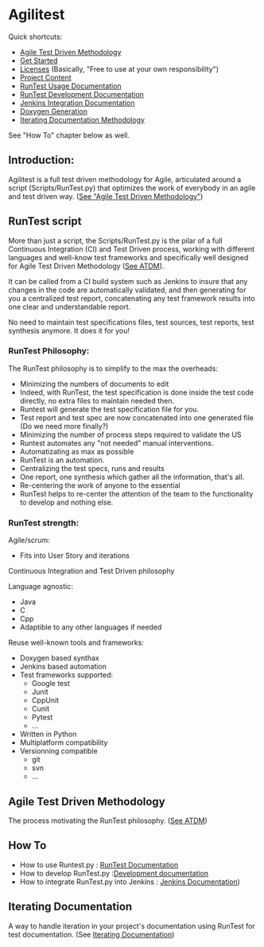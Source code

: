 # Agilitest

Quick shortcuts:
- [Agile Test Driven Methodology](Doc/ATDM.md)
- [Get Started](Doc/GetStarted.md)
- [Licenses](Doc/License.md) (Basically, "Free to use at your own responsibility")
- [Project Content](Doc/ProjectContent.md)
- [RunTest Usage Documentation](Doc/RunTest.md)
- [RunTest Development Documentation](Doc/Dev.md)
- [Jenkins Integration Documentation](Doc/Jenkins.md)
- [Doxygen Generation](Doc/Doxygen.md)
- [Iterating Documentation Methodology](Doc/IteratingDoc.md)

See "How To" chapter below as well.

## Introduction:

Agilitest is a full test driven methodology for Agile, articulated around a script (Scripts/RunTest.py) that optimizes the work of everybody in an agile and test driven way. 
([See "Agile Test Driven Methodology"](Doc/ATDM.md))

## RunTest script

More than just a script, the Scripts/RunTest.py is the pilar of a full Continuous Integration (CI) and Test Driven process, working with different languages and well-know test frameworks and specifically well designed for Agile Test Driven Methodology ([See ATDM](Doc/ATDM.md)).

It can be called from a CI build system such as Jenkins to insure that any changes in the code are automatically validated, and then generating for you a centralized test report, concatenating any test framework results into one clear and understandable report.

No need to maintain test specifications files, test sources, test reports, test synthesis anymore. It does it for you!

### RunTest Philosophy:

The RunTest philosophy is to simplify to the max the overheads:
- Minimizing the numbers of documents to edit
 - Indeed, with RunTest, the test specification is done inside the test code directly, no extra files to maintain needed then.
 - Runtest will generate the test specification file for you.
 - Test report and test spec are now concatenated into one generated file (Do we need more finally?)
- Minimizing the number of process steps required to validate the US
 - Runtest automates any "not needed" manual interventions.
- Automatizating as max as possible
 - RunTest is an automation.
- Centralizing the test specs, runs and results
 - One report, one synthesis which gather all the information, that's all.
- Re-centering the work of anyone to the essential
 - RunTest helps to re-center the attention of the team to the functionality to develop and nothing else.

### RunTest strength:

Agile/scrum:
- Fits into User Story and iterations

Continuous Integration and Test Driven philosophy

Language agnostic:
- Java
- C
- Cpp
- Adaptible to any other languages if needed

Reuse well-known tools and frameworks:
- Doxygen based synthax
- Jenkins based automation
- Test frameworks supported:
  - Google test
  - Junit
  - CppUnit
  - Cunit
  - Pytest
  - ...
- Written in Python
 - Multiplatform compatibility
- Versionning compatible
  - git
  - svn
  - ...

## Agile Test Driven Methodology

The process motivating the RunTest philosophy. ([See ATDM](Doc/ATDM.md))

## How To

- How to use Runtest.py : [RunTest Documentation](Doc/RunTest.md)
- How to develop RunTest.py :[Development documentation](Doc/Dev.md)
- How to integrate RunTest.py into Jenkins : [Jenkins Documentation](Doc/Jenkins.md))

## Iterating Documentation

A way to handle iteration in your project's documentation using RunTest for test documentation. (See [Iterating Documentation](Doc/IteratingDoc.md))





